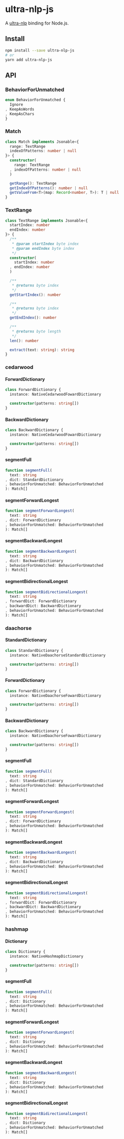 # ultra-nlp-js
A [ultra-nlp] binding for Node.js.

[ultra-nlp]: https://crates.io/crates/ultra-nlp

## Install
```sh
npm install --save ultra-nlp-js
# or
yarn add ultra-nlp-js
```

## API
### BehaviorForUnmatched
```ts
enum BehaviorForUnmatched {
  Ignore
, KeepAsWords
, KeepAsChars
}
```

### Match
```ts
class Match implements Jsonable<{
  range: TextRange
  indexOfPatterns: number | null
}> {
  constructor(
    range: TextRange
  , indexOfPatterns: number | null
  )

  getRange(): TextRange
  getIndexOfPatterns(): number | null
  getValueFrom<T>(map: Record<number, T>): T | null
}
```

### TextRange
```ts
class TextRange implements Jsonable<{
  startIndex: number
  endIndex: number
}> {
  /**
   * @param startIndex byte index
   * @param endIndex byte index
   */
  constructor(
    startIndex: number
  , endIndex: number
  )

  /**
   * @returns byte index
   */
  getStartIndex(): number

  /**
   * @returns byte index
   */
  getEndIndex(): number

  /**
   * @returns byte length
   */
  len(): number

  extract(text: string): string
}
```

### cedarwood
#### ForwardDictionary
```ts
class ForwardDictionary {
  instance: NativeCedarwoodFowardDictionary

  constructor(patterns: string[])
}
```

#### BackwardDictionary
```ts
class BackwardDictionary {
  instance: NativeCedarwoodFowardDictionary

  constructor(patterns: string[])
}
```

#### segmentFull
```ts
function segmentFull(
  text: string
, dict: StandardDictionary
, behaviorForUnmatched: BehaviorForUnmatched
): Match[]
```

#### segmentForwardLongest
```ts
function segmentForwardLongest(
  text: string
, dict: ForwardDictionary
, behaviorForUnmatched: BehaviorForUnmatched
): Match[]
```

#### segmentBackwardLongest
```ts
function segmentBackwardLongest(
  text: string
, dict: BackwardDictionary
, behaviorForUnmatched: BehaviorForUnmatched
): Match[]
```

#### segmentBidirectionalLongest
```ts
function segmentBidirectionalLongest(
  text: string
, forwardDict: ForwardDictionary
, backwardDict: BackwardDictionary
, behaviorForUnmatched: BehaviorForUnmatched
): Match[]
```

### daachorse
#### StandardDictionary
```ts
class StandardDictionary {
  instance: NativeDaachorseStandardDictionary

  constructor(patterns: string[])
}
```

#### ForwardDictionary
```ts
class ForwardDictionary {
  instance: NativeDaachorseFowardDictionary

  constructor(patterns: string[])
}
```

#### BackwardDictionary
```ts
class BackwardDictionary {
  instance: NativeDaachorseFowardDictionary

  constructor(patterns: string[])
}
```

#### segmentFull
```ts
function segmentFull(
  text: string
, dict: StandardDictionary
, behaviorForUnmatched: BehaviorForUnmatched
): Match[]
```

#### segmentForwardLongest
```ts
function segmentForwardLongest(
  text: string
, dict: ForwardDictionary
, behaviorForUnmatched: BehaviorForUnmatched
): Match[]
```

#### segmentBackwardLongest
```ts
function segmentBackwardLongest(
  text: string
, dict: BackwardDictionary
, behaviorForUnmatched: BehaviorForUnmatched
): Match[]
```

#### segmentBidirectionalLongest
```ts
function segmentBidirectionalLongest(
  text: string
, forwardDict: ForwardDictionary
, backwardDict: BackwardDictionary
, behaviorForUnmatched: BehaviorForUnmatched
): Match[]
```

### hashmap
#### Dictionary
```ts
class Dictionary {
  instance: NativeHashmapDictionary

  constructor(patterns: string[])
}
```

#### segmentFull
```ts
function segmentFull(
  text: string
, dict: Dictionary
, behaviorForUnmatched: BehaviorForUnmatched
): Match[]
```

#### segmentForwardLongest
```ts
function segmentForwardLongest(
  text: string
, dict: Dictionary
, behaviorForUnmatched: BehaviorForUnmatched
): Match[]
```

#### segmentBackwardLongest
```ts
function segmentBackwardLongest(
  text: string
, dict: Dictionary
, behaviorForUnmatched: BehaviorForUnmatched
): Match[]
```

#### segmentBidirectionalLongest
```ts
function segmentBidirectionalLongest(
  text: string
, dict: Dictionary
, behaviorForUnmatched: BehaviorForUnmatched
): Match[]
```
